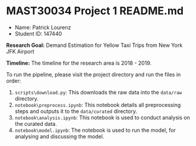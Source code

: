 # MAST30034 Project 1 README.md
- Name: Patrick Lourenz
- Student ID: 147440

**Research Goal:** Demand Estimation for Yellow Taxi Trips from New York JFK Airport

**Timeline:** The timeline for the research area is 2018 - 2019.

To run the pipeline, please visit the project directory and run the files in order:
1. `scripts\download.py`: This downloads the raw data into the `data/raw` directory.
2. `notebook\preprocess.ipynb`: This notebook details all preprocessing steps and outputs it to the `data/curated` directory.
3. `notebook\analysis.ipynb`: This notebook is used to conduct analysis on the curated data.
4. `notebook\model.ipynb`: The notebook is used to run the model, for analysing and discussing the model.
